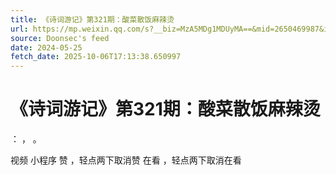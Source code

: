 ```yaml
---
title: 《诗词游记》第321期：酸菜散饭麻辣烫
url: https://mp.weixin.qq.com/s?__biz=MzA5MDg1MDUyMA==&mid=2650469987&idx=2&sn=bb502e78e13f752f8ff59fd82a77c97d
source: Doonsec's feed
date: 2024-05-25
fetch_date: 2025-10-06T17:13:38.650997
---
```


# 《诗词游记》第321期：酸菜散饭麻辣烫

：
，
。

视频
小程序
赞
，轻点两下取消赞
在看
，轻点两下取消在看